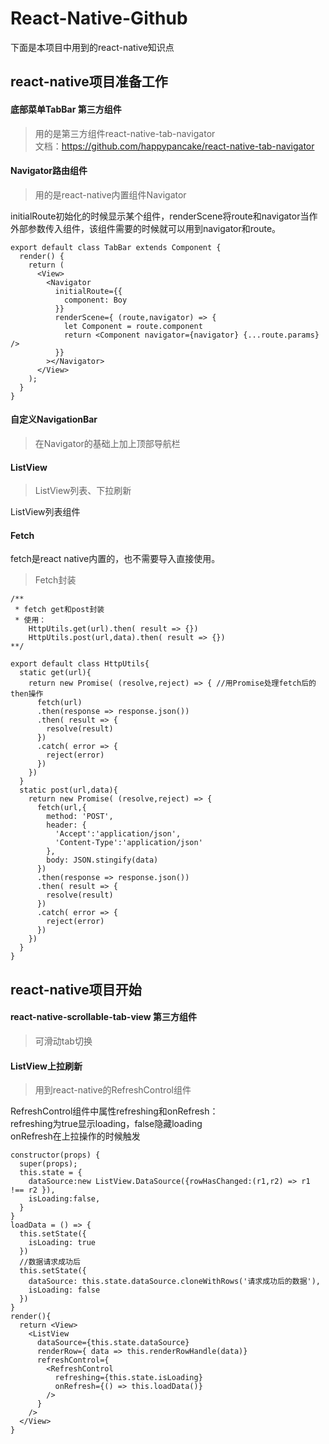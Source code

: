# React-Native-Github

下面是本项目中用到的react-native知识点

## react-native项目准备工作

#### 底部菜单TabBar 第三方组件

>用的是第三方组件react-native-tab-navigator  
>文档：<https://github.com/happypancake/react-native-tab-navigator>

#### Navigator路由组件

>用的是react-native内置组件Navigator

initialRoute初始化的时候显示某个组件，renderScene将route和navigator当作外部参数传入组件，该组件需要的时候就可以用到navigator和route。

	export default class TabBar extends Component {
	  render() {
	    return (
	      <View>
	        <Navigator
	          initialRoute={{
	            component: Boy
	          }}
	          renderScene={ (route,navigator) => {
	            let Component = route.component
	            return <Component navigator={navigator} {...route.params} />
	          }}
	        ></Navigator>
	      </View>
	    );
	  }
	}

#### 自定义NavigationBar

>在Navigator的基础上加上顶部导航栏
	
#### ListView

>ListView列表、下拉刷新

ListView列表组件

#### Fetch

fetch是react native内置的，也不需要导入直接使用。

> Fetch封装

	/**
	 * fetch get和post封装
	 * 使用：
		HttpUtils.get(url).then( result => {})
	 	HttpUtils.post(url,data).then( result => {})
	**/
	
	export default class HttpUtils{
	  static get(url){
	    return new Promise( (resolve,reject) => { //用Promise处理fetch后的then操作
	      fetch(url)
	      .then(response => response.json())
	      .then( result => {
	        resolve(result)
	      })
	      .catch( error => {
	        reject(error)
	      })
	    })
	  }
	  static post(url,data){
	    return new Promise( (resolve,reject) => {
	      fetch(url,{
	        method: 'POST',
	        header: {
	          'Accept':'application/json',
	          'Content-Type':'application/json'
	        },
	        body: JSON.stingify(data)
	      })
	      .then(response => response.json())
	      .then( result => {
	        resolve(result)
	      })
	      .catch( error => {
	        reject(error)
	      })
	    })
	  }
	}

## react-native项目开始

#### react-native-scrollable-tab-view 第三方组件

>可滑动tab切换

#### ListView上拉刷新

>用到react-native的RefreshControl组件

RefreshControl组件中属性refreshing和onRefresh：  
  refreshing为true显示loading，false隐藏loading  
  onRefresh在上拉操作的时候触发
	
	constructor(props) {
	  super(props);
	  this.state = {
	    dataSource:new ListView.DataSource({rowHasChanged:(r1,r2) => r1 !== r2 }),
	    isLoading:false,
	  }
	}
	loadData = () => {
	  this.setState({
	    isLoading: true
	  })
	  //数据请求成功后
	  this.setState({
	    dataSource: this.state.dataSource.cloneWithRows('请求成功后的数据'),
	    isLoading: false
	  })
	}
	render(){
	  return <View>
	    <ListView
	      dataSource={this.state.dataSource}
	      renderRow={ data => this.renderRowHandle(data)}
	      refreshControl={
	        <RefreshControl
	          refreshing={this.state.isLoading}
	          onRefresh={() => this.loadData()}
	        />
	      }
	    />
	  </View>
	}



	



